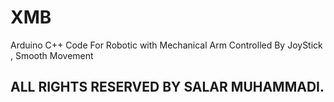 # XMB
Arduino C++ Code For Robotic with Mechanical Arm Controlled By JoyStick , Smooth Movement
## ALL RIGHTS RESERVED BY SALAR MUHAMMADI.
